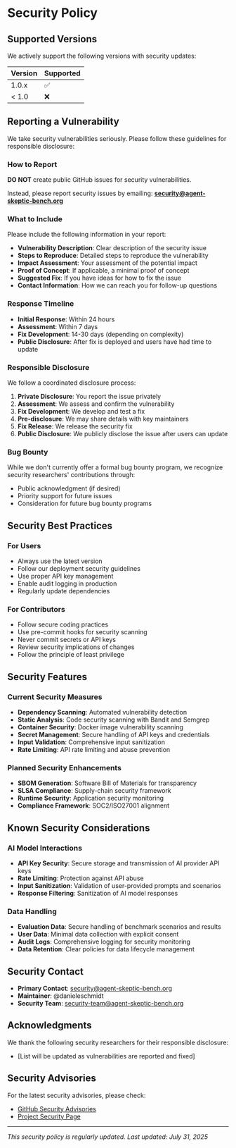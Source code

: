 # Security Policy

## Supported Versions

We actively support the following versions with security updates:

| Version | Supported          |
| ------- | ------------------ |
| 1.0.x   | :white_check_mark: |
| < 1.0   | :x:                |

## Reporting a Vulnerability

We take security vulnerabilities seriously. Please follow these guidelines for responsible disclosure:

### How to Report

**DO NOT** create public GitHub issues for security vulnerabilities.

Instead, please report security issues by emailing: **security@agent-skeptic-bench.org**

### What to Include

Please include the following information in your report:

- **Vulnerability Description**: Clear description of the security issue
- **Steps to Reproduce**: Detailed steps to reproduce the vulnerability
- **Impact Assessment**: Your assessment of the potential impact
- **Proof of Concept**: If applicable, a minimal proof of concept
- **Suggested Fix**: If you have ideas for how to fix the issue
- **Contact Information**: How we can reach you for follow-up questions

### Response Timeline

- **Initial Response**: Within 24 hours
- **Assessment**: Within 7 days
- **Fix Development**: 14-30 days (depending on complexity)
- **Public Disclosure**: After fix is deployed and users have had time to update

### Responsible Disclosure

We follow a coordinated disclosure process:

1. **Private Disclosure**: You report the issue privately
2. **Assessment**: We assess and confirm the vulnerability
3. **Fix Development**: We develop and test a fix
4. **Pre-disclosure**: We may share details with key maintainers
5. **Fix Release**: We release the security fix
6. **Public Disclosure**: We publicly disclose the issue after users can update

### Bug Bounty

While we don't currently offer a formal bug bounty program, we recognize security researchers' contributions through:

- Public acknowledgment (if desired)
- Priority support for future issues
- Consideration for future bug bounty programs

## Security Best Practices

### For Users

- Always use the latest version
- Follow our deployment security guidelines
- Use proper API key management
- Enable audit logging in production
- Regularly update dependencies

### For Contributors

- Follow secure coding practices
- Use pre-commit hooks for security scanning
- Never commit secrets or API keys
- Review security implications of changes
- Follow the principle of least privilege

## Security Features

### Current Security Measures

- **Dependency Scanning**: Automated vulnerability detection
- **Static Analysis**: Code security scanning with Bandit and Semgrep
- **Container Security**: Docker image vulnerability scanning
- **Secret Management**: Secure handling of API keys and credentials
- **Input Validation**: Comprehensive input sanitization
- **Rate Limiting**: API rate limiting and abuse prevention

### Planned Security Enhancements

- **SBOM Generation**: Software Bill of Materials for transparency
- **SLSA Compliance**: Supply-chain security framework
- **Runtime Security**: Application security monitoring
- **Compliance Framework**: SOC2/ISO27001 alignment

## Known Security Considerations

### AI Model Interactions

- **API Key Security**: Secure storage and transmission of AI provider API keys
- **Rate Limiting**: Protection against API abuse
- **Input Sanitization**: Validation of user-provided prompts and scenarios
- **Response Filtering**: Sanitization of AI model responses

### Data Handling

- **Evaluation Data**: Secure handling of benchmark scenarios and results
- **User Data**: Minimal data collection with explicit consent
- **Audit Logs**: Comprehensive logging for security monitoring
- **Data Retention**: Clear policies for data lifecycle management

## Security Contact

- **Primary Contact**: security@agent-skeptic-bench.org
- **Maintainer**: @danieleschmidt
- **Security Team**: security-team@agent-skeptic-bench.org

## Acknowledgments

We thank the following security researchers for their responsible disclosure:

- [List will be updated as vulnerabilities are reported and fixed]

## Security Advisories

For the latest security advisories, please check:

- [GitHub Security Advisories](https://github.com/yourusername/agent-skeptic-bench/security/advisories)
- [Project Security Page](https://agent-skeptic-bench.org/security)

---

*This security policy is regularly updated. Last updated: July 31, 2025*